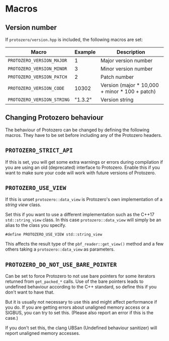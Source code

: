 
# Macros

## Version number

If `protozero/version.hpp` is included, the following macros are set:

| Macro                      | Example | Description                                    |
| -------------------------- | ------- | ---------------------------------------------- |
| `PROTOZERO_VERSION_MAJOR`  | 1       | Major version number                           |
| `PROTOZERO_VERSION_MINOR`  | 3       | Minor version number                           |
| `PROTOZERO_VERSION_PATCH`  | 2       | Patch number                                   |
| `PROTOZERO_VERSION_CODE`   | 10302   | Version (major * 10,000 + minor * 100 + patch) |
| `PROTOZERO_VERSION_STRING` | "1.3.2" | Version string                                 |

## Changing Protozero behaviour

The behaviour of Protozero can be changed by defining the following macros.
They have to be set before including any of the Protozero headers.

## `PROTOZERO_STRICT_API`

If this is set, you will get some extra warnings or errors during compilation
if you are using an old (deprecated) interface to Protozero. Enable this if
you want to make sure your code will work with future versions of Protozero.

## `PROTOZERO_USE_VIEW`

If this is unset `protozero::data_view` is Protozero's own implementation of
a *string view* class.

Set this if you want to use a different implementation such as the C++17
`std::string_view` class. In this case `protozero::data_view` will simply be
an alias to the class you specify.

    #define PROTOZERO_USE_VIEW std::string_view

This affects the result type of the `pbf_reader::get_view()` method and a few
others taking a `protozero::data_view` as parameters.

## `PROTOZERO_DO_NOT_USE_BARE_POINTER`

Can be set to force Protozero to not use bare pointers for some iterators
returned from `get_packed_*` calls. Use of the bare pointers leads to undefined
behaviour according to the C++ standard, so define this if you don't want to
have that.

But it is usually not necessary to use this and might affect performance if you
do. If you are getting errors about unaligned memory access or a SIGBUS, you
can try to set this. (Please also report an error if this is the case.)

If you don't set this, the clang UBSan (Undefined behaviour sanitizer) will
report unaligned memory accesses.

